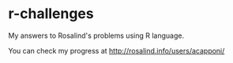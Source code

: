 # r-challenges
My answers to Rosalind's problems using R language.

You can check my progress at http://rosalind.info/users/acapponi/
